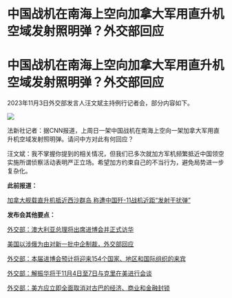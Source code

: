 # 中国战机在南海上空向加拿大军用直升机空域发射照明弹？外交部回应

# 中国战机在南海上空向加拿大军用直升机空域发射照明弹？外交部回应

2023年11月3日外交部发言人汪文斌主持例行记者会，部分内容如下。

![](https://inews.gtimg.com/om_bt/OvgW0IOvTDcznr9El2V9sIcWnpN-M9DlPU1HYEmJti7M0AA/1000)

法新社记者：据CNN报道，上周日一架中国战机在南海上空向一架加拿大军用直升机空域发射照明弹。请问中方对此有何回应？

汪文斌：我不掌握你提到的相关情况，但我们已多次就加方军机频繁抵近中国领空实施所谓侦察活动表明严正立场。希望加方约束自己的不当行为，避免局势进一步复杂化。

**此前报道：**

[加拿大舰载直升机抵近西沙群岛
称遭中国歼-11战机近距“发射干扰弹”](https://new.qq.com/rain/a/20231103A047Q500)

**发布会其他要点：**

[外交部：澳大利亚总理将出席进博会并正式访华 ](https://new.qq.com/rain/a/20231103A066L000)

[美国以涉俄为由对新一批中企制裁，外交部回应](https://new.qq.com/rain/a/20231103A05Z6200)

[外交部：本届进博会预计将迎来154个国家、地区和国际组织的来宾](https://new.qq.com/rain/a/20231103A08J6H00)

[外交部：解振华将于11月4日至7日与克里在美进行会谈 ](https://new.qq.com/rain/a/20231103A08HEK00)

[外交部：美方应立即全面取消对古巴的经济、商业和金融封锁](https://new.qq.com/rain/a/20231103A063JI00)

